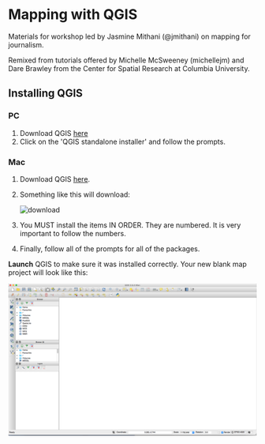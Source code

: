 # Mapping with QGIS

Materials for workshop led by Jasmine Mithani (@jmithani) on mapping for journalism.

Remixed from tutorials offered by Michelle McSweeney (michellejm) and Dare Brawley from the Center for Spatial Research at Columbia University.

## Installing QGIS

### PC
1. Download QGIS [here](http://www.qgis.org/en/site/forusers/download.html)
2. Click on the 'QGIS standalone installer' and follow the prompts.

### Mac
1. Download QGIS [here](http://www.qgis.org/en/site/forusers/download.html).

2. Something like this will download:

	![download](https://github.com/michellejm/ConflictUrbanism_LanguageJustice/blob/master/Images/qgisdownload.png)

3. You MUST install the items IN ORDER. They are numbered. It is very important to follow the numbers.
4. Finally, follow all of the prompts for all of the packages.

**Launch** QGIS to make sure it was installed correctly. Your new blank map project will look like this:


![blank](https://github.com/CenterForSpatialResearch/MappingForTheUrbanHumanities/blob/master/Tutorials/Images/MappingData01/01_OpenQGIS.png)
